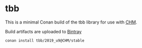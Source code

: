 # tbb

This is a minimal Conan build of the tbb library for use with [CHM](https://github.com/Chrismarsh/CHM). 

Build artifacts are uploaded to [Bintray](https://bintray.com/chrismarsh/CHM)


```
conan install tbb/2019_u9@CHM/stable
```

